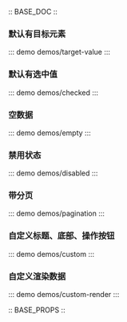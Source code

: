 :: BASE_DOC ::

### 默认有目标元素

::: demo demos/target-value
:::

### 默认有选中值

::: demo demos/checked
:::

### 空数据

::: demo demos/empty
:::

### 禁用状态

::: demo demos/disabled
:::

### 带分页

::: demo demos/pagination
:::

### 自定义标题、底部、操作按钮

::: demo demos/custom
:::

### 自定义渲染数据

::: demo demos/custom-render
:::

:: BASE_PROPS ::
